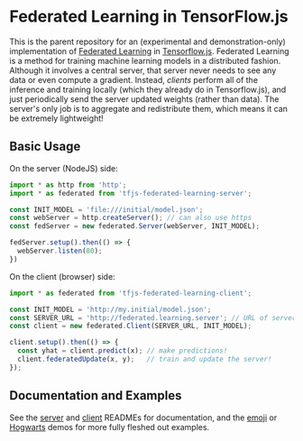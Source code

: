 # Federated Learning in TensorFlow.js

This is the parent repository for an (experimental and demonstration-only)
implementation of [Federated
Learning](https://ai.googleblog.com/2017/04/federated-learning-collaborative.html)
in [Tensorflow.js](https://js.tensorflow.org/). Federated Learning is a
method for training machine learning models in a distributed fashion.
Although it involves a central server, that server never needs to see any
data or even compute a gradient. Instead, _clients_ perform all of the
inference and training locally (which they already do in Tensorflow.js), and
just periodically send the server updated weights (rather than data). The
server's only job is to aggregate and redistribute them, which means it can
be extremely lightweight!

## Basic Usage

On the server (NodeJS) side:

```js
import * as http from 'http';
import * as federated from 'tfjs-federated-learning-server';

const INIT_MODEL = 'file:///initial/model.json';
const webServer = http.createServer(); // can also use https
const fedServer = new federated.Server(webServer, INIT_MODEL);

fedServer.setup().then(() => {
  webServer.listen(80);
})
```

On the client (browser) side:

```js
import * as federated from 'tfjs-federated-learning-client';

const INIT_MODEL = 'http://my.initial/model.json';
const SERVER_URL = 'http://federated.learning.server'; // URL of server above
const client = new federated.Client(SERVER_URL, INIT_MODEL);

client.setup().then(() => {
  const yhat = client.predict(x); // make predictions!
  client.federatedUpdate(x, y);   // train and update the server!
});
```

## Documentation and Examples

See the [server](./src/server/README.md) and [client](./src/client/README.md)
READMEs for documentation, and the [emoji](./demo/emoji/README.md) or
[Hogwarts](./demo/audio/README.md) demos for more fully fleshed out examples.
